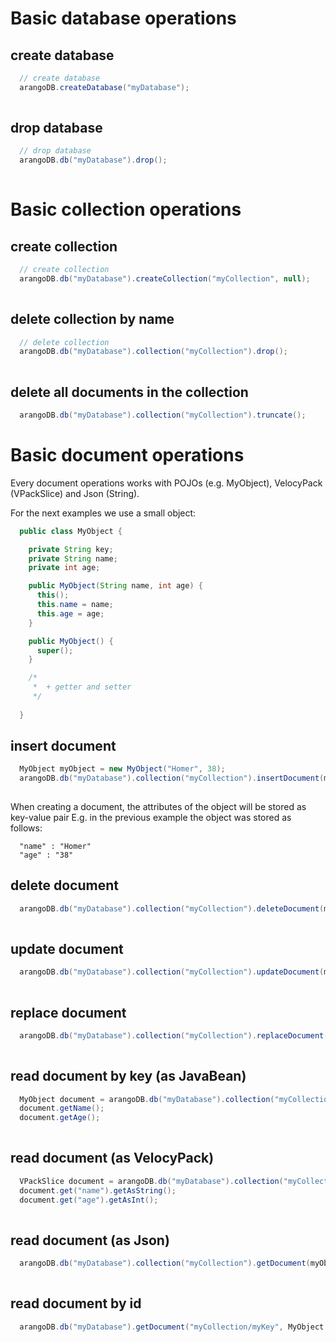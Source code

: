 # Basic database operations
## create database
``` Java
  // create database 
  arangoDB.createDatabase("myDatabase");
  
```

## drop database
``` Java
  // drop database 
  arangoDB.db("myDatabase").drop();
  
```

# Basic collection operations
## create collection
``` Java
  // create collection
  arangoDB.db("myDatabase").createCollection("myCollection", null);
  
```

## delete collection by name
``` Java
  // delete collection 
  arangoDB.db("myDatabase").collection("myCollection").drop();
  
```

## delete all documents in the collection
``` Java
  arangoDB.db("myDatabase").collection("myCollection").truncate();
```

# Basic document operations

Every document operations works with POJOs (e.g. MyObject), VelocyPack (VPackSlice) and Json (String).

For the next examples we use a small object:

``` Java
  public class MyObject {

    private String key;
    private String name;
    private int age;

    public MyObject(String name, int age) {
      this();
      this.name = name;
      this.age = age;
    }

    public MyObject() {
      super();
    }

    /*
     *  + getter and setter
     */
  
  }  
```

## insert document
``` Java
  MyObject myObject = new MyObject("Homer", 38);
  arangoDB.db("myDatabase").collection("myCollection").insertDocument(myObject);
    
```

When creating a document, the attributes of the object will be stored as key-value pair
E.g. in the previous example the object was stored as follows:
``` properties
  "name" : "Homer"
  "age" : "38"
```
  

## delete document
``` Java
  arangoDB.db("myDatabase").collection("myCollection").deleteDocument(myObject.getKey);
  
```

## update document
``` Java
  arangoDB.db("myDatabase").collection("myCollection").updateDocument(myObject.getKey, myUpdatedObject);
  
```

## replace document
``` Java
  arangoDB.db("myDatabase").collection("myCollection").replaceDocument(myObject.getKey, myObject2);
  
```

## read document by key (as JavaBean)
``` Java
  MyObject document = arangoDB.db("myDatabase").collection("myCollection").getDocument(myObject.getKey, MyObject.class).get();
  document.getName();
  document.getAge();
  
```

## read document (as VelocyPack)
``` Java
  VPackSlice document = arangoDB.db("myDatabase").collection("myCollection").getDocument(myObject.getKey, VPackSlice.class).get();
  document.get("name").getAsString();
  document.get("age").getAsInt();
  
```

## read document (as Json)
``` Java
  arangoDB.db("myDatabase").collection("myCollection").getDocument(myObject.getKey, String.class).get();
  
```

## read document by id
``` Java
  arangoDB.db("myDatabase").getDocument("myCollection/myKey", MyObject.class).get();
  
```
